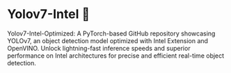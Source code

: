 # Yolov7-Intel 🚀
Yolov7-Intel-Optimized: A PyTorch-based GitHub repository showcasing YOLOv7, an object detection model optimized with Intel Extension and OpenVINO. Unlock lightning-fast inference speeds and superior performance on Intel architectures for precise and efficient real-time object detection.
